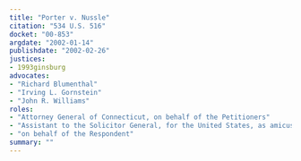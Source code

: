 ```yaml
---
title: "Porter v. Nussle"
citation: "534 U.S. 516"
docket: "00-853"
argdate: "2002-01-14"
publishdate: "2002-02-26"
justices:
- 1993ginsburg
advocates:
- "Richard Blumenthal"
- "Irving L. Gornstein"
- "John R. Williams"
roles:
- "Attorney General of Connecticut, on behalf of the Petitioners"
- "Assistant to the Solicitor General, for the United States, as amicus curiae, supporting the Petitioners"
- "on behalf of the Respondent"
summary: ""
---
```


